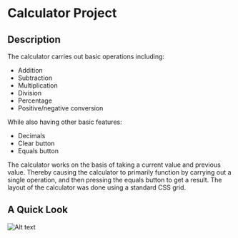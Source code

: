 # Calculator Project

## Description

The calculator carries out basic operations including:

- Addition
- Subtraction
- Multiplication
- Division
- Percentage
- Positive/negative conversion

While also having other basic features:

- Decimals
- Clear button
- Equals button

The calculator works on the basis of taking a current value and previous value. Thereby causing the calculator to primarily function by carrying out a single operation, and then pressing the equals button to get a result. The layout of the calculator was done using a standard CSS grid.

## A Quick Look

![Alt text](<.\calculator-display.png "Calculator-Display">)
